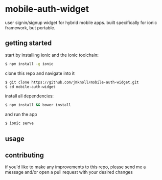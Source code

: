 # mobile-auth-widget

user signin/signup widget for hybrid mobile apps. built specifically for ionic framework, but portable.


## getting started

start by installing ionic and the ionic toolchain:

```bash
$ npm install -g ionic
```

clone this repo and navigate into it

```bash
$ git clone https://github.com/jmknoll/mobile-auth-widget.git
$ cd mobile-auth-widget
```

install all dependencies:

```bash
$ npm install && bower install
```

and run the app

```bash
$ ionic serve
```

## usage



## contributing

if you'd like to make any improvements to this repo, please send me a message and/or open a pull request with your desired changes

